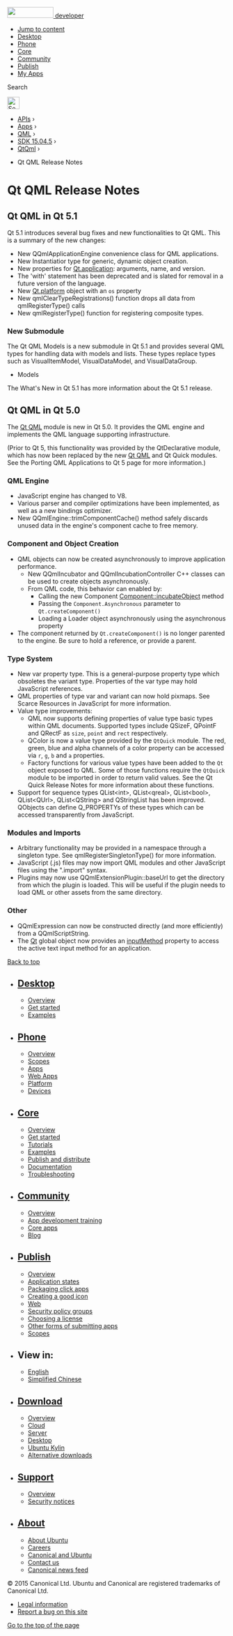 <a href="https://developer.ubuntu.com/" class="logo-ubuntu"><img src="https://developer.ubuntu.com/assets/sites/ubuntu/latest/u/img/logos/logo-ubuntu-orange.svg" width="106" height="25" /> <span>developer</span></a>

-   [Jump to content](index.html#main-content)
-   [Desktop](https://developer.ubuntu.com/en/desktop/)
-   [Phone](https://developer.ubuntu.com/en/phone/)
-   [Core](https://developer.ubuntu.com/core)
-   [Community](https://developer.ubuntu.com/en/community/)
-   [Publish](https://developer.ubuntu.com/en/publish/)
-   [My Apps](https://myapps.developer.ubuntu.com/)

Search

<img src="https://developer.ubuntu.com/assets/sites/ubuntu/latest/u/img/search-white.svg" alt="Search" height="28" />

-   [APIs](../../../../index.html) ›
-   [Apps](../../../index.html) ›
-   [QML](../../index.html) ›
-   <a href="../index.html" class="sub-nav-item">SDK 15.04.5</a> ›
-   <a href="../QtQml/index.html" class="sub-nav-item">QtQml</a> ›

<!-- -->

-   Qt QML Release Notes

Qt QML Release Notes
====================

<span class="subtitle"></span>
<span id="details"></span> <span id="qt-qml-in-qt-5-1"></span>
Qt QML in Qt 5.1
----------------

Qt 5.1 introduces several bug fixes and new functionalities to Qt QML. This is a summary of the new changes:

-   New QQmlApplicationEngine convenience class for QML applications.
-   New Instantiatior type for generic, dynamic object creation.
-   New properties for [Qt.application](../QtQml.Qt/index.html#application-prop): arguments, name, and version.
-   The 'with' statement has been deprecated and is slated for removal in a future version of the language.
-   New [Qt.platform](../QtQml.Qt/index.html#platform-prop) object with an `os` property
-   New qmlClearTypeRegistrations() function drops all data from qmlRegisterType() calls
-   New qmlRegisterType() function for registering composite types.

<span id="new-submodule"></span>
### New Submodule

The Qt QML Models is a new submodule in Qt 5.1 and provides several QML types for handling data with models and lists. These types replace types such as VisualItemModel, VisualDataModel, and VisualDataGroup.

-   Models

The What's New in Qt 5.1 has more information about the Qt 5.1 release.

<span id="qt-qml-in-qt-5-0"></span>
Qt QML in Qt 5.0
----------------

The [Qt QML](../QtQml.qtqml-index/index.html) module is new in Qt 5.0. It provides the QML engine and implements the QML language supporting infrastructure.

(Prior to Qt 5, this functionality was provided by the QtDeclarative module, which has now been replaced by the new [Qt QML](../QtQml.qtqml-index/index.html) and Qt Quick modules. See the Porting QML Applications to Qt 5 page for more information.)

<span id="qml-engine"></span>
### QML Engine

-   JavaScript engine has changed to V8.
-   Various parser and compiler optimizations have been implemented, as well as a new bindings optimizer.
-   New QQmlEngine::trimComponentCache() method safely discards unused data in the engine's component cache to free memory.

<span id="component-and-object-creation"></span>
### Component and Object Creation

-   QML objects can now be created asynchronously to improve application performance.
    -   New QQmlIncubator and QQmlIncubationController C++ classes can be used to create objects asynchronously.
    -   From QML code, this behavior can enabled by:
        -   Calling the new Component [Component::incubateObject](../QtQml.Component/index.html#incubateObject-method) method
        -   Passing the `Component.Asynchronous` parameter to `Qt.createComponent()`
        -   Loading a Loader object asynchronously using the asynchronous property
-   The component returned by `Qt.createComponent()` is no longer parented to the engine. Be sure to hold a reference, or provide a parent.

<span id="type-system"></span>
### Type System

-   New var property type. This is a general-purpose property type which obsoletes the variant type. Properties of the var type may hold JavaScript references.
-   QML properties of type var and variant can now hold pixmaps. See Scarce Resources in JavaScript for more information.
-   Value type improvements:
    -   QML now supports defining properties of value type basic types within QML documents. Supported types include QSizeF, QPointF and QRectF as `size`, `point` and `rect` respectively.
    -   QColor is now a value type provided by the `QtQuick` module. The red, green, blue and alpha channels of a color property can be accessed via `r`, `g`, `b` and `a` properties.
    -   Factory functions for various value types have been added to the `Qt` object exposed to QML. Some of those functions require the `QtQuick` module to be imported in order to return valid values. See the Qt Quick Release Notes for more information about these functions.
-   Support for sequence types QList&lt;int&gt;, QList&lt;qreal&gt;, QList&lt;bool&gt;, QList&lt;QUrl&gt;, QList&lt;QString&gt; and QStringList has been improved. QObjects can define Q\_PROPERTYs of these types which can be accessed transparently from JavaScript.

<span id="modules-and-imports"></span>
### Modules and Imports

-   Arbitrary functionality may be provided in a namespace through a singleton type. See qmlRegisterSingletonType() for more information.
-   JavaScript (.js) files may now import QML modules and other JavaScript files using the ".import" syntax.
-   Plugins may now use QQmlExtensionPlugin::baseUrl to get the directory from which the plugin is loaded. This will be useful if the plugin needs to load QML or other assets from the same directory.

<span id="other"></span>
### Other

-   QQmlExpression can now be constructed directly (and more efficiently) from a QQmlScriptString.
-   The [Qt](../QtQml.Qt/index.html) global object now provides an [inputMethod](../QtQml.Qt/index.html#inputMethod-prop) property to access the active text input method for an application.

[Back to top](index.html#)

-   [Desktop](https://developer.ubuntu.com/en/desktop/)
    ---------------------------------------------------

    -   [Overview](https://developer.ubuntu.com/en/desktop/)
    -   [Get started](http://snapcraft.io/?utm_source=developer.ubuntu.com&utm_medium=devportal&utm_term=snaps%20snapcraft%20desktop&utm_content=menu&utm_campaign=duc_snappers)
    -   [Examples](https://github.com/ubuntu/snappy-playpen)

-   [Phone](https://developer.ubuntu.com/en/phone/)
    -----------------------------------------------

    -   [Overview](https://developer.ubuntu.com/en/phone/)
    -   [Scopes](https://developer.ubuntu.com/en/phone/scopes/)
    -   [Apps](https://developer.ubuntu.com/en/phone/apps/)
    -   [Web Apps](https://developer.ubuntu.com/en/phone/web/)
    -   [Platform](https://developer.ubuntu.com/en/phone/platform/)
    -   [Devices](https://developer.ubuntu.com/en/phone/devices/)

-   [Core](https://developer.ubuntu.com/core)
    -----------------------------------------

    -   [Overview](https://developer.ubuntu.com/core)
    -   [Get started](https://developer.ubuntu.com/core/get-started)
    -   [Tutorials](https://developer.ubuntu.com/core/tutorials)
    -   [Examples](https://developer.ubuntu.com/core/examples)
    -   [Publish and distribute](https://developer.ubuntu.com/core/publish-and-distribute)
    -   [Documentation](https://developer.ubuntu.com/core/documentation)
    -   [Troubleshooting](https://developer.ubuntu.com/core/troubleshooting)

-   [Community](https://developer.ubuntu.com/en/community/)
    -------------------------------------------------------

    -   [Overview](https://developer.ubuntu.com/en/community/)
    -   [App development training](https://developer.ubuntu.com/en/community/training/)
    -   [Core apps](https://developer.ubuntu.com/en/community/core-apps/)
    -   [Blog](https://developer.ubuntu.com/en/community/blog/)

-   [Publish](https://developer.ubuntu.com/en/publish/)
    ---------------------------------------------------

    -   [Overview](https://developer.ubuntu.com/en/publish/)
    -   [Application states](https://developer.ubuntu.com/en/publish/application-states/)
    -   [Packaging click apps](https://developer.ubuntu.com/en/publish/packaging-click-apps/)
    -   [Creating a good icon](https://developer.ubuntu.com/en/publish/creating-a-good-icon/)
    -   [Web](https://developer.ubuntu.com/en/publish/web/)
    -   [Security policy groups](https://developer.ubuntu.com/en/publish/security-policy-groups/)
    -   [Choosing a license](https://developer.ubuntu.com/en/publish/choosing-a-license/)
    -   [Other forms of submitting apps](https://developer.ubuntu.com/en/publish/other-forms-of-submitting-apps/)
    -   [Scopes](https://developer.ubuntu.com/en/publish/scopes/)

-   View in:
    --------

    -   [English](index.html "Change to language: English")
    -   [Simplified Chinese](index.html "Change to language: Simplified Chinese")

-   [Download](http://ubuntu.com/download/)
    ---------------------------------------

    -   [Overview](http://ubuntu.com/download)
    -   [Cloud](http://ubuntu.com/download/cloud)
    -   [Server](http://ubuntu.com/download/server)
    -   [Desktop](http://ubuntu.com/download/desktop)
    -   [Ubuntu Kylin](http://ubuntu.com/download/ubuntu-kylin)
    -   [Alternative downloads](http://ubuntu.com/download/alternative-downloads)

-   [Support](http://ubuntu.com/support/)
    -------------------------------------

    -   [Overview](http://ubuntu.com/support)
    -   [Security notices](http://www.ubuntu.com/usn/)

-   [About](http://ubuntu.com/about/)
    ---------------------------------

    -   [About Ubuntu](http://ubuntu.com/about/about-ubuntu)
    -   [Careers](http://www.canonical.com/careers)
    -   [Canonical and Ubuntu](http://ubuntu.com/about/canonical-and-ubuntu)
    -   [Contact us](http://ubuntu.com/about/contact-us)
    -   [Canonical news feed](http://insights.ubuntu.com/feed/)

© 2015 Canonical Ltd. Ubuntu and Canonical are registered trademarks of Canonical Ltd.

-   [Legal information](http://www.ubuntu.com/legal)
-   [Report a bug on this site](https://bugs.launchpad.net/developer-ubuntu-com/)

<span class="accessibility-aid">[Go to the top of the page](index.html#)</span>
